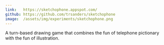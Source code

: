```yaml
---
link:   https://sketchophone.appspot.com/
github: https://github.com/trsanders/sketchophone
image:  /assets/img/experiments/sketchophone.png
---
```


A turn-based drawing game that combines the fun of telephone pictionary with the fun
of illustration.